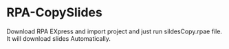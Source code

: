# RPA-CopySlides
Download RPA EXpress and import project and just run sildesCopy.rpae file.
It will download slides Automatically. 
